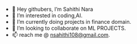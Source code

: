 - 👋 Hey githubers, I’m Sahithi Nara
- 👀 I’m interested in coding,AI.
- 🌱 I’m currently doing projects in finance domain.
- 💞️ I’m looking to collaborate on ML PROJECTS.
- 📫 reach me @ nsahithi108@gmail.com.

<!---
NSAHITHI007/NSAHITHI007 is a ✨ special ✨ repository because its `README.md` (this file) appears on your GitHub profile.
You can click the Preview link to take a look at your changes.
--->
